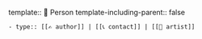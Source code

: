 template:: 👤 Person
template-including-parent:: false

	- type:: [[✍️ author]] | [[📞 contact]] | [[🎤 artist]]